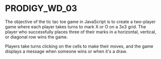 # PRODIGY_WD_03

The objective of the tic tac toe game in JavaScript is to create a two-player game where each player takes turns to mark X or O on a 3x3 grid. The player who successfully places three of their marks in a horizontal, vertical, or diagonal row wins the game.

Players take turns clicking on the cells to make their moves, and the game displays a message when someone wins or when it's a draw.
